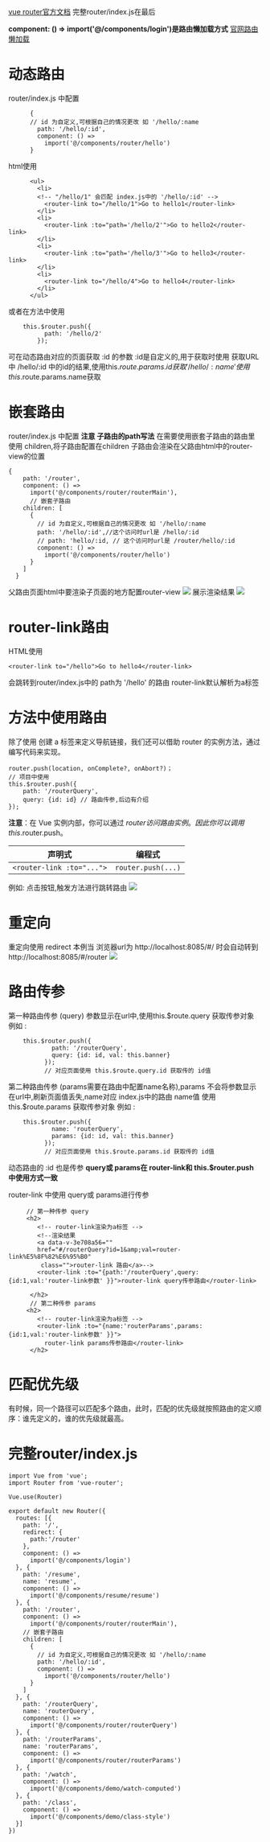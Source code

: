 
[vue router官方文档](https://router.vuejs.org/zh/)
完整router/index.js在最后

**component: () =>
      import('@/components/login')是路由懒加载方式**
  [官网路由懒加载](https://router.vuejs.org/zh/guide/advanced/lazy-loading.html#%E6%8A%8A%E7%BB%84%E4%BB%B6%E6%8C%89%E7%BB%84%E5%88%86%E5%9D%97)
# 动态路由
router/index.js 中配置
```
      {
      // id 为自定义,可根据自己的情况更改 如 '/hello/:name
        path: '/hello/:id',
        component: () =>
          import('@/components/router/hello')
      }
```
html使用
```
      <ul>
        <li>
        <!-- "/hello/1" 会匹配 index.js中的 '/hello/:id' -->
          <router-link to="/hello/1">Go to hello1</router-link>
        </li>
        <li>
          <router-link :to="path='/hello/2'">Go to hello2</router-link>
        </li>
        <li>
          <router-link :to="path='/hello/3'">Go to hello3</router-link>
        </li>
        <li>
          <router-link to="/hello/4">Go to hello4</router-link>
        </li>
      </ul>
```
或者在方法中使用
```
	this.$router.push({
          path: '/hello/2'
        });
```
可在动态路由对应的页面获取 :id 的参数 :id是自定义的,用于获取时使用 
获取URL中
/hello/:id 中的id的结果,使用this.$route.params.id获取
'/hello/:name'  使用this.$route.params.name获取

# 嵌套路由
router/index.js 中配置
**注意 子路由的path写法**
在需要使用嵌套子路由的路由里使用 children,将子路由配置在children
子路由会渲染在父路由html中的router-view的位置
```
{
    path: '/router',
    component: () =>
      import('@/components/router/routerMain'),
      // 嵌套子路由
    children: [
      {
        // id 为自定义,可根据自己的情况更改 如 '/hello/:name
        path: '/hello/:id',//这个访问时url是 /hello/:id   
        // path: 'hello/:id, // 这个访问时url是 /router/hello/:id   
        component: () =>
          import('@/components/router/hello')
      }
    ]
  }
```
父路由页面html中要渲染子页面的地方配置router-view
![](/assets/screenshot_1528165407785.png)
展示渲染结果
![](/assets/screenshot_1528165289074.png)

# router-link路由

HTML使用
```
<router-link to="/hello">Go to hello4</router-link>
```
会跳转到router/index.js中的 path为 '/hello' 的路由
router-link默认解析为a标签

# 方法中使用路由
除了使用 <router-link> 创建 a 标签来定义导航链接，我们还可以借助 router 的实例方法，通过编写代码来实现。
```
router.push(location, onComplete?, onAbort?)；
// 项目中使用
this.$router.push({
    path: '/routerQuery',
    query: {id: id} // 路由传参,后边有介绍
});
```
**注意**：在 Vue 实例内部，你可以通过 $router 访问路由实例。因此你可以调用 this.$router.push。

| 声明式   | 编程式   |
| --- | --- |
|  `<router-link :to="...">`  |  `router.push(...)`  |

例如:
点击按钮,触发方法进行跳转路由
![](/assets/screenshot_1528166373964.png)

# 重定向
重定向使用 redirect
本例当 浏览器url为 http://localhost:8085/#/ 时会自动转到http://localhost:8085/#/router
![](/assets/screenshot_1528166745832.png)
# 路由传参
第一种路由传参 (query) 参数显示在url中,使用this.$route.query 获取传参对象
例如 : 
```
	this.$router.push({
            path: '/routerQuery',
            query: {id: id, val: this.banner}
          });
          // 对应页面使用 this.$route.query.id 获取传的 id值
```
第二种路由传参  (params需要在路由中配置name名称),params 不会将参数显示在url中,刷新页面值丢失,name对应 index.js中的路由 name值
使用this.$route.params 获取传参对象
例如 : 
```
	this.$router.push({
            name: 'routerQuery',
            params: {id: id, val: this.banner}
          });
          // 对应页面使用 this.$route.params.id 获取传的 id值
```
动态路由的 :id 也是传参
**query或 params在 router-link和 this.$router.push 中使用方式一致**

router-link 中使用 query或 params进行传参
```
     // 第一种传参 query
     <h2>
        <!-- router-link渲染为a标签 -->
        <!--渲染结果
        <a data-v-3e708a56=""
        href="#/routerQuery?id=1&amp;val=router-link%E5%8F%82%E6%95%B0"
         class="">router-link 路由</a>-->
        <router-link :to="{path:'/routerQuery',query: {id:1,val:'router-link参数' }}">router-link query传参路由</router-link>

      </h2>
      // 第二种传参 params
     <h2>
        <!-- router-link渲染为a标签 -->
        <router-link :to="{name:'routerParams',params: {id:1,val:'router-link参数' }}">
          router-link params传参路由</router-link>
      </h2>
```

# 匹配优先级
有时候，同一个路径可以匹配多个路由，此时，匹配的优先级就按照路由的定义顺序：谁先定义的，谁的优先级就最高。

# 完整router/index.js

```
import Vue from 'vue';
import Router from 'vue-router';

Vue.use(Router)

export default new Router({
  routes: [{
    path: '/',
    redirect: {
      path:'/router'
    },
    component: () =>
      import('@/components/login')
  }, {
    path: '/resume',
    name: 'resume',
    component: () =>
      import('@/components/resume/resume')
  }, {
    path: '/router',
    component: () =>
      import('@/components/router/routerMain'),
    // 嵌套子路由
    children: [
      {
        // id 为自定义,可根据自己的情况更改 如 '/hello/:name
        path: '/hello/:id',
        component: () =>
          import('@/components/router/hello')
      }
    ]
  }, {
    path: '/routerQuery',
    name: 'routerQuery',
    component: () =>
      import('@/components/router/routerQuery')
  }, {
    path: '/routerParams',
    name: 'routerParams',
    component: () =>
      import('@/components/router/routerParams')
  }, {
    path: '/watch',
    component: () =>
      import('@/components/demo/watch-computed')
  }, {
    path: '/class',
    component: () =>
      import('@/components/demo/class-style')
  }]
})


```
